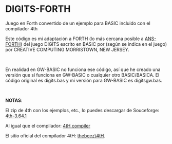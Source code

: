 # DIGITS-FORTH
Juego en Forth convertido de un ejemplo para BASIC incluido con el compilador 4th

Este código es mi adaptación a FORTH (lo más cercana posible a [ANS-FORTH](http://www.forth.org/ansforth/ansforth.html)) del juego DIGITS escrito en BASIC por (según se indica en el juego) por CREATIVE COMPUTING  MORRISTOWN, NEW JERSEY.

<br>

En realidad en GW-BASIC no funciona ese código, así que he creado una versión que sí funciona en GW-BASIC o cualquier otro BASIC/BASICA.
El código original es digits.bas y mi versión para GW-BASIC es digitsgw.bas.

<br>

**NOTAS**:

El zip de 4th con los ejemplos, etc., lo puedes descargar de Souceforge: [4th-3.64.1](https://sourceforge.net/projects/forth-4th/files/4th-3.64.1/)

Al igual que el compilador: [4tH compiler](https://sourceforge.net/projects/forth-4th/)

El sitio oficial del compilador 4tH: [thebeez\4tH](https://thebeez.home.xs4all.nl/4tH/).

